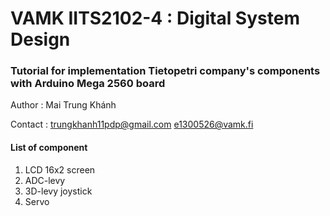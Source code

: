 # VAMK IITS2102-4 : Digital System Design 
### Tutorial for implementation Tietopetri company's components with Arduino Mega 2560 board
Author : Mai Trung Khánh

Contact : trungkhanh11pdp@gmail.com
          e1300526@vamk.fi
#### List of component
1. LCD 16x2 screen
2. ADC-levy
3. 3D-levy joystick
4. Servo




